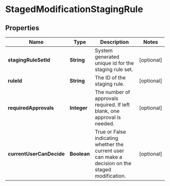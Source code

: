 

# StagedModificationStagingRule


## Properties

| Name | Type | Description | Notes |
|------------ | ------------- | ------------- | -------------|
|**stagingRuleSetId** | **String** | System generated unique id for the staging rule set. |  [optional] |
|**ruleId** | **String** | The ID of the staging rule. |  [optional] |
|**requiredApprovals** | **Integer** | The number of approvals required. If left blank, one approval is needed. |  [optional] |
|**currentUserCanDecide** | **Boolean** | True or False indicating whether the current user can make a decision on the staged modification. |  [optional] |



